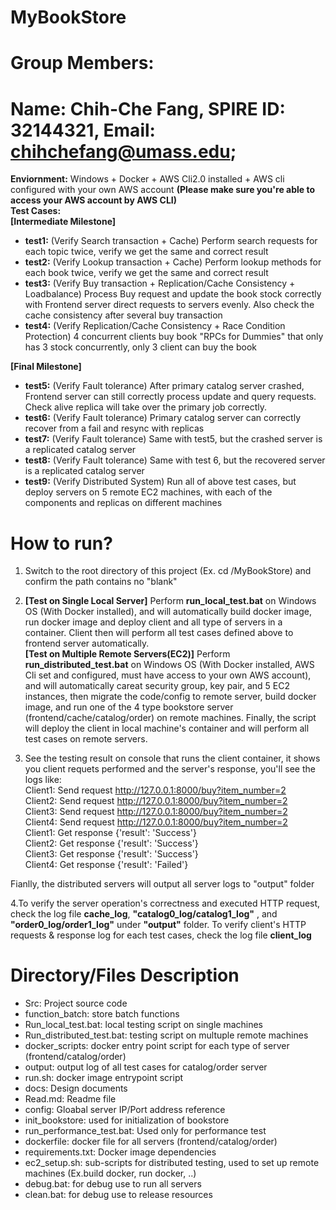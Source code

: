 
# MyBookStore
# Group Members: 
# Name: Chih-Che Fang, SPIRE ID: 32144321, Email: chihchefang@umass.edu;

**Enviornment:**  Windows + Docker  + AWS Cli2.0 installed + AWS cli configured with your own AWS account **(Please make sure you're able to access your AWS account by AWS CLI)**  
**Test Cases:**   
**[Intermediate Milestone]**  
- **test1:** (Verify Search transaction + Cache) Perform search requests for each topic twice, verify we get the same and correct result  
- **test2:** (Verify Lookup transaction + Cache) Perform lookup methods for each book twice, verify we get the same and correct result  
- **test3:** (Verify Buy transaction + Replication/Cache Consistency + Loadbalance) Process Buy request and update the book stock correctly with Frontend server direct requests to servers evenly. Also check the cache consistency after several buy transaction  
- **test4:** (Verify Replication/Cache Consistency + Race Condition Protection) 4 concurrent clients buy book "RPCs for Dummies" that only has 3 stock concurrently, only 3 client can buy the book  

**[Final Milestone]**  
- **test5:** (Verify Fault tolerance) After primary catalog server crashed, Frontend server can still correctly process update and query requests. Check alive replica will take over the primary job correctly.  
- **test6:** (Verify Fault tolerance) Primary catalog server can correctly recover from a fail and resync with replicas  
- **test7:** (Verify Fault tolerance) Same with test5, but the crashed server is a replicated catalog server  
- **test8:** (Verify Fault tolerance) Same with test 6, but the recovered server is a replicated catalog server   
- **test9:** (Verify Distributed System) Run all of above test cases, but deploy servers on 5 remote EC2 machines, with each of the components and replicas on different machines
  

# How to run?  

1. Switch to the root directory of this project (Ex. cd /MyBookStore) and confirm the path contains no "blank"  

2. **[Test on Single Local Server]** Perform **run_local_test.bat** on Windows OS (With Docker installed), and will automatically build docker image, run docker image and deploy client and all type of servers in a container. Client then will perform all test cases defined above to frontend server automatically.  
**[Test on Multiple Remote Servers(EC2)]** Perform **run_distributed_test.bat** on Windows OS (With Docker installed, AWS Cli set and configured, must have access to your own AWS account), and will automatically careat security group, key pair, and 5 EC2 instances, then migrate the code/config to remote server, build docker image, and run one of the 4 type bookstore server (frontend/cache/catalog/order) on remote machines. Finally, the script will deploy the client in local machine's container and  will perform all test cases on remote servers.  
3. See the testing result on console that runs the client container, it shows you client requets performed and the server's response, you'll see the logs like:  
Client1: Send request http://127.0.0.1:8000/buy?item_number=2  
Client2: Send request http://127.0.0.1:8000/buy?item_number=2  
Client3: Send request http://127.0.0.1:8000/buy?item_number=2  
Client4: Send request http://127.0.0.1:8000/buy?item_number=2  
Client1: Get response  {'result': 'Success'}  
Client2: Get response  {'result': 'Success'}  
Client3: Get response  {'result': 'Success'}  
Client4: Get response  {'result': 'Failed'}  


Fianlly, the distributed servers will output all server logs to "output" folder  

4.To verify the server operation's correctness and executed HTTP request, check the log file **cache_log**, **"catalog0_log/catalog1_log"** , and **"order0_log/order1_log"** under **"output"** folder. To verify client's HTTP requests & response log for each test cases, check the log file **client_log**   


# Directory/Files Description
-	Src: Project source code
-	function_batch: store batch functions
-	Run_local_test.bat: local testing script on single machines
-	Run_distributed_test.bat: testing script on multuple remote machines
-	docker_scripts: docker entry point script for each type of server (frontend/catalog/order)
-	output: output log of all test cases for catalog/order server
-	run.sh: docker image entrypoint script
-	docs: Design documents
-	Read.md: Readme file
-	config: Gloabal server IP/Port address reference
-	init_bookstore: used for initialization of bookstore  
-	run_performance_test.bat: Used only for performance test  
-	dockerfile: docker file for all servers (frontend/catalog/order)
-	requirements.txt: Docker image dependencies
-	ec2_setup.sh: sub-scripts for distributed testing, used to set up remote machines (Ex.build docker, run docker, ..)
-	debug.bat: for debug use to run all servers
-	clean.bat: for debug use to release resources
